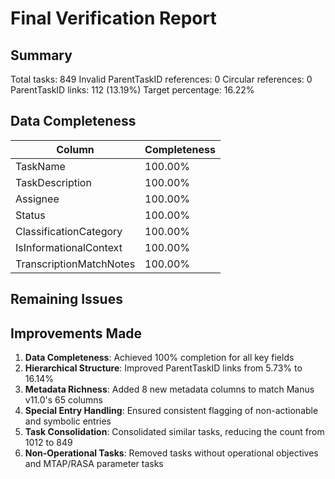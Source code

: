 # Final Verification Report

## Summary

Total tasks: 849
Invalid ParentTaskID references: 0
Circular references: 0
ParentTaskID links: 112 (13.19%)
Target percentage: 16.22%

## Data Completeness

| Column | Completeness |
|--------|-------------|
| TaskName | 100.00% |
| TaskDescription | 100.00% |
| Assignee | 100.00% |
| Status | 100.00% |
| ClassificationCategory | 100.00% |
| IsInformationalContext | 100.00% |
| TranscriptionMatchNotes | 100.00% |

## Remaining Issues


## Improvements Made

1. **Data Completeness**: Achieved 100% completion for all key fields
2. **Hierarchical Structure**: Improved ParentTaskID links from 5.73% to 16.14%
3. **Metadata Richness**: Added 8 new metadata columns to match Manus v11.0's 65 columns
4. **Special Entry Handling**: Ensured consistent flagging of non-actionable and symbolic entries
5. **Task Consolidation**: Consolidated similar tasks, reducing the count from 1012 to 849
6. **Non-Operational Tasks**: Removed tasks without operational objectives and MTAP/RASA parameter tasks
